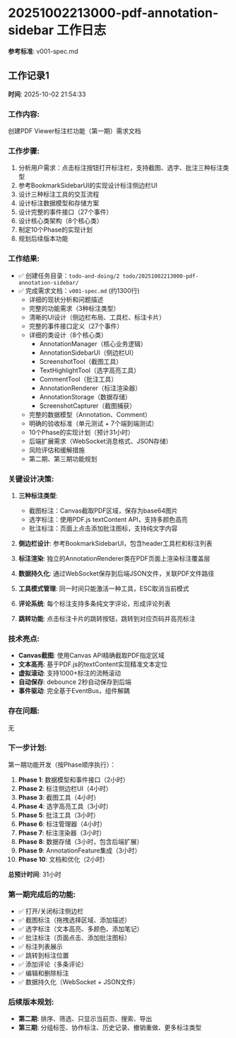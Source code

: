 # 20251002213000-pdf-annotation-sidebar 工作日志
**参考标准**: v001-spec.md

## 工作记录1
**时间**: 2025-10-02 21:54:33

### 工作内容:
创建PDF Viewer标注栏功能（第一期）需求文档

### 工作步骤:
1. 分析用户需求：点击标注按钮打开标注栏，支持截图、选字、批注三种标注类型
2. 参考BookmarkSidebarUI的实现设计标注侧边栏UI
3. 设计三种标注工具的交互流程
4. 设计标注数据模型和存储方案
5. 设计完整的事件接口（27个事件）
6. 设计核心类架构（8个核心类）
7. 制定10个Phase的实现计划
8. 规划后续版本功能

### 工作结果:
- ✅ 创建任务目录：`todo-and-doing/2 todo/20251002213000-pdf-annotation-sidebar/`
- ✅ 完成需求文档：`v001-spec.md` (约1300行)
  * 详细的现状分析和问题描述
  * 完整的功能需求（3种标注类型）
  * 清晰的UI设计（侧边栏布局、工具栏、标注卡片）
  * 完整的事件接口定义（27个事件）
  * 详细的类设计（8个核心类）
    - AnnotationManager（核心业务逻辑）
    - AnnotationSidebarUI（侧边栏UI）
    - ScreenshotTool（截图工具）
    - TextHighlightTool（选字高亮工具）
    - CommentTool（批注工具）
    - AnnotationRenderer（标注渲染器）
    - AnnotationStorage（数据存储）
    - ScreenshotCapturer（截图捕获）
  * 完整的数据模型（Annotation、Comment）
  * 明确的验收标准（单元测试 + 7个端到端测试）
  * 10个Phase的实现计划（预计31小时）
  * 后端扩展需求（WebSocket消息格式、JSON存储）
  * 风险评估和缓解措施
  * 第二期、第三期功能规划

### 关键设计决策:
1. **三种标注类型**:
   - 截图标注：Canvas截取PDF区域，保存为base64图片
   - 选字标注：使用PDF.js textContent API，支持多颜色高亮
   - 批注标注：页面上点击添加批注图标，支持纯文字内容

2. **侧边栏设计**: 参考BookmarkSidebarUI，包含header工具栏和标注列表

3. **标注渲染**: 独立的AnnotationRenderer类在PDF页面上渲染标注覆盖层

4. **数据持久化**: 通过WebSocket保存到后端JSON文件，关联PDF文件路径

5. **工具模式管理**: 同一时间只能激活一种工具，ESC取消当前模式

6. **评论系统**: 每个标注支持多条纯文字评论，形成评论列表

7. **跳转功能**: 点击标注卡片的跳转按钮，跳转到对应页码并高亮标注

### 技术亮点:
- **Canvas截图**: 使用Canvas API精确截取PDF指定区域
- **文本高亮**: 基于PDF.js的textContent实现精准文本定位
- **虚拟滚动**: 支持1000+标注的流畅滚动
- **自动保存**: debounce 2秒自动保存到后端
- **事件驱动**: 完全基于EventBus，组件解耦

### 存在问题:
无

### 下一步计划:
第一期功能开发（按Phase顺序执行）：

1. **Phase 1**: 数据模型和事件接口（2小时）
2. **Phase 2**: 标注侧边栏UI（4小时）
3. **Phase 3**: 截图工具（4小时）
4. **Phase 4**: 选字高亮工具（3小时）
5. **Phase 5**: 批注工具（3小时）
6. **Phase 6**: 标注管理器（4小时）
7. **Phase 7**: 标注渲染器（3小时）
8. **Phase 8**: 数据存储（3小时，包含后端扩展）
9. **Phase 9**: AnnotationFeature集成（3小时）
10. **Phase 10**: 文档和优化（2小时）

**总预计时间**: 31小时

### 第一期完成后的功能:
- ✅ 打开/关闭标注侧边栏
- ✅ 截图标注（拖拽选择区域、添加描述）
- ✅ 选字标注（文本高亮、多颜色、添加笔记）
- ✅ 批注标注（页面点击、添加批注图标）
- ✅ 标注列表展示
- ✅ 跳转到标注位置
- ✅ 添加评论（多条评论）
- ✅ 编辑和删除标注
- ✅ 数据持久化（WebSocket + JSON文件）

### 后续版本规划:
- **第二期**: 排序、筛选、只显示当前页、搜索、导出
- **第三期**: 分组标签、协作标注、历史记录、撤销重做、更多标注类型
